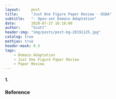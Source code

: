 ```yaml
---
layout:     post
title:      "Just One Figure Paper Review - OSDA"
subtitle:   "- Open-set Domain Adaptation"
date:       2020-07-27 16:18:00
author:     "Scott"
header-img: "img/posts/post-bg-20191125.jpg"
catalog: true
mathjax: true
header-mask: 0.3
tags:
    - Domain Adaptation
    - Just One Figure Paper Review
    - Paper Review
---
```




<!-- # Open-set Domain Adaptation -->
#### 1. 


### Reference
